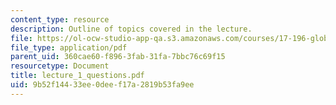 ```yaml
---
content_type: resource
description: Outline of topics covered in the lecture.
file: https://ol-ocw-studio-app-qa.s3.amazonaws.com/courses/17-196-globalization-fall-2005/9b52f14433ee0deef17a2819b53fa9ee_lecture_1_questions.pdf
file_type: application/pdf
parent_uid: 360cae60-f896-3fab-31fa-7bbc76c69f15
resourcetype: Document
title: lecture_1_questions.pdf
uid: 9b52f144-33ee-0dee-f17a-2819b53fa9ee
---
```


